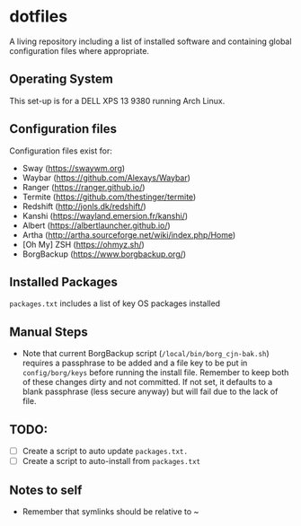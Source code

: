 # dotfiles

A living repository including a list of installed software and containing global configuration files where appropriate.

## Operating System

This set-up is for a DELL XPS 13 9380 running Arch Linux.

## Configuration files

Configuration files exist for:
* Sway (https://swaywm.org)
* Waybar (https://github.com/Alexays/Waybar)
* Ranger (https://ranger.github.io/)
* Termite (https://github.com/thestinger/termite)
* Redshift (http://jonls.dk/redshift/)
* Kanshi (https://wayland.emersion.fr/kanshi/)
* Albert (https://albertlauncher.github.io/)
* Artha (http://artha.sourceforge.net/wiki/index.php/Home)
* [Oh My] ZSH (https://ohmyz.sh/)
* BorgBackup (https://www.borgbackup.org/)

## Installed Packages

`packages.txt` includes a list of key OS packages installed

## Manual Steps

* Note that current BorgBackup script (`/local/bin/borg_cjn-bak.sh`) requires a passphrase to be added and a file key to be put in `config/borg/keys` before running the install file. Remember to keep both of these changes dirty and not committed. If not set, it defaults to a blank passphrase (less secure anyway) but will fail due to the lack of file.

## TODO:

-[ ] Create a script to auto update `packages.txt.`
-[ ] Create a script to auto-install from `packages.txt`

## Notes to self

* Remember that symlinks should be relative to ~

